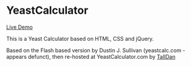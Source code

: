 # YeastCalculator

[Live Demo](https://dboyd13.github.io/YeastCalculator/yeastcalc.html)

This is a Yeast Calculator based on HTML, CSS and jQuery.

Based on the Flash based version by Dustin J. Sullivan (yeastcalc.com - appears defunct), then re-hosted at YeastCalculator.com by [TallDan](http://www.homebrewtalk.com/members/TallDan/)